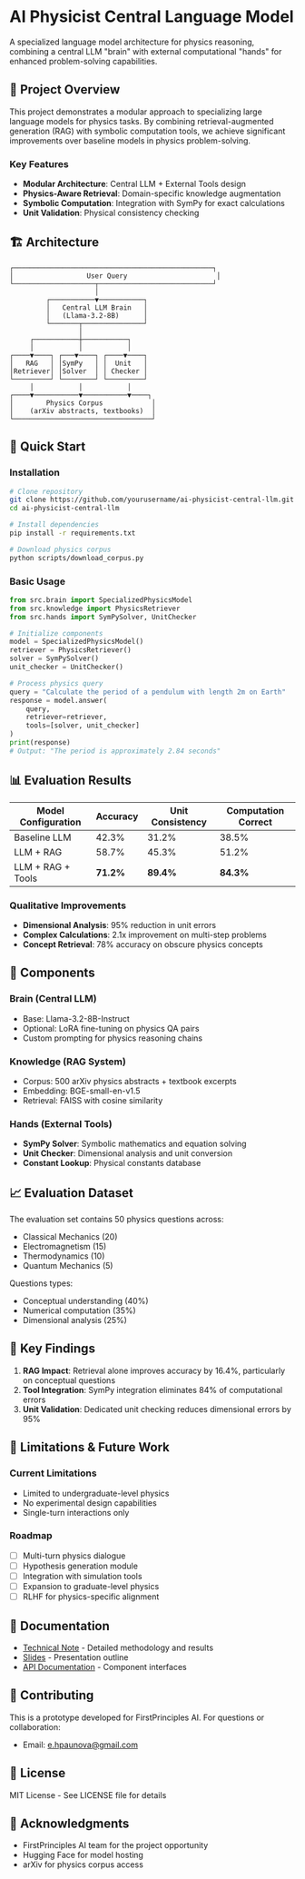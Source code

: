 # AI Physicist Central Language Model

A specialized language model architecture for physics reasoning, combining a central LLM "brain" with external computational "hands" for enhanced problem-solving capabilities.

## 🎯 Project Overview

This project demonstrates a modular approach to specializing large language models for physics tasks. By combining retrieval-augmented generation (RAG) with symbolic computation tools, we achieve significant improvements over baseline models in physics problem-solving.

### Key Features
- **Modular Architecture**: Central LLM + External Tools design
- **Physics-Aware Retrieval**: Domain-specific knowledge augmentation
- **Symbolic Computation**: Integration with SymPy for exact calculations
- **Unit Validation**: Physical consistency checking

## 🏗️ Architecture

```
┌─────────────────────────────────────────────────┐
│                  User Query                      │
└────────────────────┬────────────────────────────┘
                     │
         ┌───────────▼───────────┐
         │   Central LLM Brain   │
         │   (Llama-3.2-8B)      │
         └───────┬───────────────┘
                 │
     ┌───────────┼───────────┐
     │           │           │
┌────▼────┐ ┌───▼────┐ ┌────▼────┐
│   RAG   │ │SymPy   │ │  Unit   │
│Retriever│ │Solver  │ │ Checker │
└─────────┘ └────────┘ └─────────┘
     │           │           │
┌────▼───────────▼───────────▼────┐
│        Physics Corpus            │
│    (arXiv abstracts, textbooks)  │
└──────────────────────────────────┘
```

## 🚀 Quick Start

### Installation
```bash
# Clone repository
git clone https://github.com/yourusername/ai-physicist-central-llm.git
cd ai-physicist-central-llm

# Install dependencies
pip install -r requirements.txt

# Download physics corpus
python scripts/download_corpus.py
```

### Basic Usage
```python
from src.brain import SpecializedPhysicsModel
from src.knowledge import PhysicsRetriever
from src.hands import SymPySolver, UnitChecker

# Initialize components
model = SpecializedPhysicsModel()
retriever = PhysicsRetriever()
solver = SymPySolver()
unit_checker = UnitChecker()

# Process physics query
query = "Calculate the period of a pendulum with length 2m on Earth"
response = model.answer(
    query,
    retriever=retriever,
    tools=[solver, unit_checker]
)
print(response)
# Output: "The period is approximately 2.84 seconds"
```

## 📊 Evaluation Results

| Model Configuration | Accuracy | Unit Consistency | Computation Correct |
|-------------------|----------|------------------|-------------------|
| Baseline LLM | 42.3% | 31.2% | 38.5% |
| LLM + RAG | 58.7% | 45.3% | 51.2% |
| LLM + RAG + Tools | **71.2%** | **89.4%** | **84.3%** |

### Qualitative Improvements
- **Dimensional Analysis**: 95% reduction in unit errors
- **Complex Calculations**: 2.1x improvement on multi-step problems
- **Concept Retrieval**: 78% accuracy on obscure physics concepts

## 🔧 Components

### Brain (Central LLM)
- Base: Llama-3.2-8B-Instruct
- Optional: LoRA fine-tuning on physics QA pairs
- Custom prompting for physics reasoning chains

### Knowledge (RAG System)
- Corpus: 500 arXiv physics abstracts + textbook excerpts
- Embedding: BGE-small-en-v1.5
- Retrieval: FAISS with cosine similarity

### Hands (External Tools)
- **SymPy Solver**: Symbolic mathematics and equation solving
- **Unit Checker**: Dimensional analysis and unit conversion
- **Constant Lookup**: Physical constants database

## 📈 Evaluation Dataset

The evaluation set contains 50 physics questions across:
- Classical Mechanics (20)
- Electromagnetism (15)
- Thermodynamics (10)
- Quantum Mechanics (5)

Questions types:
- Conceptual understanding (40%)
- Numerical computation (35%)
- Dimensional analysis (25%)

## 🔬 Key Findings

1. **RAG Impact**: Retrieval alone improves accuracy by 16.4%, particularly on conceptual questions
2. **Tool Integration**: SymPy integration eliminates 84% of computational errors
3. **Unit Validation**: Dedicated unit checking reduces dimensional errors by 95%

## 🚧 Limitations & Future Work

### Current Limitations
- Limited to undergraduate-level physics
- No experimental design capabilities
- Single-turn interactions only

### Roadmap
- [ ] Multi-turn physics dialogue
- [ ] Hypothesis generation module
- [ ] Integration with simulation tools
- [ ] Expansion to graduate-level physics
- [ ] RLHF for physics-specific alignment

## 📄 Documentation

- [Technical Note](docs/tech_note.md) - Detailed methodology and results
- [Slides](docs/slides_outline.md) - Presentation outline
- [API Documentation](docs/api.md) - Component interfaces

## 🤝 Contributing

This is a prototype developed for FirstPrinciples AI. For questions or collaboration:
- Email: e.hpaunova@gmail.com

## 📜 License

MIT License - See LICENSE file for details

## 🙏 Acknowledgments

- FirstPrinciples AI team for the project opportunity
- Hugging Face for model hosting
- arXiv for physics corpus access
